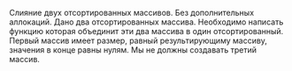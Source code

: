 Слияние двух отсортированных массивов. Без дополнительных аллокаций. 
Дано два отсортированных массива. Необходимо написать функцию которая объединит эти два массива в один отсортированный.
Первый массив имеет размер, равный результирующиму массиву, значения в конце равны нулям. Мы не должны создавать третий массив.
